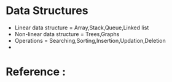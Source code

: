 # Data Structures
* Linear data structure = Array,Stack,Queue,Linked list
* Non-linear data structure = Trees,Graphs
* Operations = Searching,Sorting,Insertion,Updation,Deletion
* 

# Reference : 
